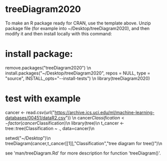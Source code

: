 # treeDiagram2020

To make an R package ready for CRAN, use the template above. 
Unzip package file (for example into ~/Desktop/treeDiagram2020), and then modify it and then install locally with this command: 

# install package:
remove.packages("treeDiagram2020") \n
install.packages("~/Desktop/treeDiagram2020", repos = NULL, type = "source", INSTALL_opts="--install-tests") \n
library(treeDiagram2020)
  
# test with example
cancer <- read.csv(url("https://archive.ics.uci.edu/ml/machine-learning-databases/00451/dataR2.csv")) \n
cancer$Classification <- factor(cancer$Classification)\n
library(tree)\n
t_cancer <- tree::tree(Classification ~ ., data=cancer)\n

setwd("~/Desktop")\n
treeDiagram(cancer,t_cancer[[1]],"Classification","tree diagram for tree()")\n

see 'man/treeDiagram.Rd' for more description for function 'treeDiagram()'.
